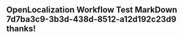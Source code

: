 <properties
ms.topic="hero-topic"
ms.test1="hero-topic"
ms.test2="test"/>

## OpenLocalization Workflow Test MarkDown 7d7ba3c9-3b3d-438d-8512-a12d192c23d9 thanks!
